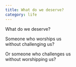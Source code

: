 ```yaml
---
title: What do we deserve?
category: life
---
```


What do we deserve?

Someone who worships us  
without challenging us?

Or someone who challenges us  
without worshipping us?
